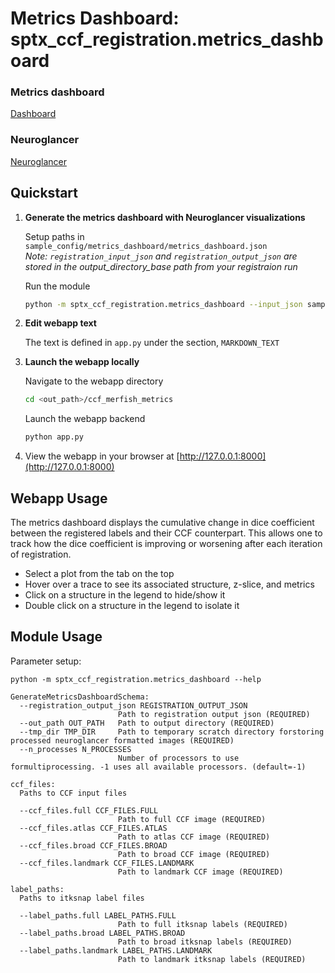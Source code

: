 # Metrics Dashboard: sptx_ccf_registration.metrics_dashboard

### Metrics dashboard
[Dashboard](doc_assets/dashboard.png)

### Neuroglancer
[Neuroglancer](doc_assets/neuroglancer.png)

## Quickstart

1. **Generate the metrics dashboard with Neuroglancer visualizations**

    Setup paths in `sample_config/metrics_dashboard/metrics_dashboard.json`  
    *Note: `registration_input_json` and `registration_output_json` are stored in the output_directory_base path from your registraion run*

    Run the module

    ```bash
    python -m sptx_ccf_registration.metrics_dashboard --input_json sample_config/metrics_dashboard/metrics_dashboard.json
    ```

2. **Edit webapp text**

    The text is defined in `app.py` under the section, `MARKDOWN_TEXT`

3. **Launch the webapp locally**

    Navigate to the webapp directory

    ```bash
    cd <out_path>/ccf_merfish_metrics
    ```

    Launch the webapp backend

    ```bash
    python app.py
    ```

4. View the webapp in your browser at [http://127.0.0.1:8000](http://127.0.0.1:8000)

## Webapp Usage

The metrics dashboard displays the cumulative change in dice coefficient between the registered labels and their CCF counterpart. This allows one to track how the dice coefficient is improving or worsening after each iteration of registration. 

* Select a plot from the tab on the top
* Hover over a trace to see its associated structure, z-slice, and metrics
* Click on a structure in the legend to hide/show it
* Double click on a structure in the legend to isolate it

## Module Usage

Parameter setup:

`python -m sptx_ccf_registration.metrics_dashboard --help`

```
GenerateMetricsDashboardSchema:
  --registration_output_json REGISTRATION_OUTPUT_JSON
                        Path to registration output json (REQUIRED)
  --out_path OUT_PATH   Path to output directory (REQUIRED)
  --tmp_dir TMP_DIR     Path to temporary scratch directory forstoring processed neuroglancer formatted images (REQUIRED)
  --n_processes N_PROCESSES
                        Number of processors to use formultiprocessing. -1 uses all available processors. (default=-1)

ccf_files:
  Paths to CCF input files

  --ccf_files.full CCF_FILES.FULL
                        Path to full CCF image (REQUIRED)
  --ccf_files.atlas CCF_FILES.ATLAS
                        Path to atlas CCF image (REQUIRED)
  --ccf_files.broad CCF_FILES.BROAD
                        Path to broad CCF image (REQUIRED)
  --ccf_files.landmark CCF_FILES.LANDMARK
                        Path to landmark CCF image (REQUIRED)

label_paths:
  Paths to itksnap label files

  --label_paths.full LABEL_PATHS.FULL
                        Path to full itksnap labels (REQUIRED)
  --label_paths.broad LABEL_PATHS.BROAD
                        Path to broad itksnap labels (REQUIRED)
  --label_paths.landmark LABEL_PATHS.LANDMARK
                        Path to landmark itksnap labels (REQUIRED)
```

